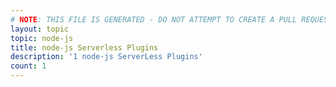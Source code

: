 ```yaml
---
# NOTE: THIS FILE IS GENERATED - DO NOT ATTEMPT TO CREATE A PULL REQUEST TO UPDATE THE DATA. 
layout: topic
topic: node-js
title: node-js Serverless Plugins
description: '1 node-js ServerLess Plugins'
count: 1
---
```

